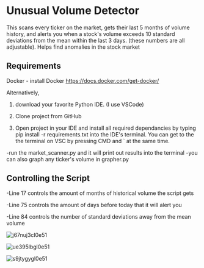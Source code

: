 # Unusual Volume Detector

This scans every ticker on the market, gets their last 5 months of volume history, and alerts you when a stock's volume exceeds 10 standard deviations from the mean within the last 3 days. (these numbers are all adjustable).  Helps find anomalies in the stock market

## Requirements

Docker - install Docker https://docs.docker.com/get-docker/

Alternatively,

1) download your favorite Python IDE. (I use VSCode)

2) Clone project from GitHub

3) Open project in your IDE and install all required dependancies by typing pip install -r requirements.txt into the IDE's terminal. You can get to the the terminal on VSC by pressing CMD and ` at the same time.

-run the market_scanner.py and it will print out results into the terminal
-you can also graph any ticker's volume in grapher.py

## Controlling the Script
-Line 17 controls the amount of months of historical volume the script gets

-Line 75 controls the amount of days before today that it will alert you

-Line 84 controls the number of standard deviations away from the mean volume



![j67nuj3cl0e51](https://user-images.githubusercontent.com/28206070/88943805-8d1ea080-d251-11ea-81ed-04138e21bf1f.png)

![ue395lbgl0e51](https://user-images.githubusercontent.com/28206070/88943804-8d1ea080-d251-11ea-8c03-3f42da8849f6.png)

![s9jtygygl0e51](https://user-images.githubusercontent.com/28206070/88943801-8c860a00-d251-11ea-833b-8e7685360ab2.png)
